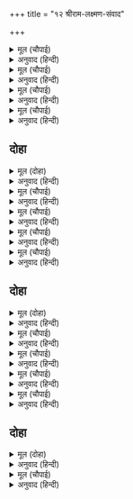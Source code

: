 +++
title = "१२ श्रीराम-लक्ष्मण-संवाद"

+++


<details><summary>मूल (चौपाई)</summary>

समाचार जब लछिमन पाए।  
ब्याकुल बिलख बदन उठि धाए॥  
कंपपुलकतन नयन सनीरा।  
गहे चरन अति प्रेम अधीरा॥
</details>

<details><summary>अनुवाद (हिन्दी)</summary>

जेव्हा लक्ष्मणाला ही बातमी समजली, तेव्हा तो व्याकूळ व उदास होऊन धावला. शरीर थरथरत होते, रोमांच आले होते आणि नेत्र अश्रूंनी भरले होते. प्रेमाने अत्यंत अधीर होऊन त्याने श्रीरामांचे चरण धरले.॥ १॥
</details>

<details><summary>मूल (चौपाई)</summary>

कहि न सकत कछु चितवत ठाढे़।  
मीनु दीन जनु जल तें काढ़े॥  
सोचु हृदयँ बिधि का होनिहारा।  
सबु सुखु सुकृतु सिरान हमारा॥
</details>

<details><summary>अनुवाद (हिन्दी)</summary>

तो काही बोलत नव्हता, उभ्या उभ्या पहात होता. जळातून बाहेर काढल्यावर मासा जसा मलूल (व्याकुळ) होतो, तसा तो दीनवाणा झाला होता. मनात विचार करीत होता की, हे विधात्या, काय होणार आहे? आमचे सर्व सुख व पुण्य संपून गेले काय?॥ २॥
</details>

<details><summary>मूल (चौपाई)</summary>

मो कहुँकाहकहब रघुनाथा।  
रखिहहिं भवन कि लेहहिं साथा॥  
रामबिलोकिबंधु कर जोरें।  
देह गेह सब सन तृनु तोरें॥
</details>

<details><summary>अनुवाद (हिन्दी)</summary>

मला श्रीराम आता काय सांगतील? घरी ठेवतील की सोबत नेतील?’ श्रीरामांनी लक्ष्मणाला हात जोडून उभा असलेला व घरचीच नव्हे, तर शरीराचीही सर्व नाती तोडून आलेला आहे, असे पाहिले.॥ ३॥
</details>

<details><summary>मूल (चौपाई)</summary>

बोले बचनु रामनय नागर।  
सील सनेह सरल सुख सागर॥  
तात प्रेमबस जनि कदराहू।  
समुझि हृदयँ परिनाम उछाहू॥
</details>

<details><summary>अनुवाद (हिन्दी)</summary>

तेव्हा नीति-निपुण आणि शील, स्नेह, सरळपणा आणि सुखाचे सागर असलेले श्रीराम म्हणाले, ‘बंधो! तू येथे राहाण्यामुळे परिणामी होणाऱ्या लाभाचा विचार मनात ठेवून तू प्रेमाने अधीर बनू नकोस.॥ ४॥
</details>

## दोहा


<details><summary>मूल (दोहा)</summary>

मातु पिता गुरु स्वामि सिख सिर धरि करहिं सुभायँ।  
लहेउ लाभु तिन्ह जनम कर नतरु जनमु जग जायँ॥ ७०॥
</details>

<details><summary>अनुवाद (हिन्दी)</summary>

जे लोक माता, पिता, गुरू आणि स्वामी यांचा उपदेश मनःपूर्वक शिरोधार्य मानून त्याचे पालन करतात, त्यांनीच जन्माचे सार्थक केले. नाहीतर जगात जन्म घेणे व्यर्थच आहे.॥ ७०॥
</details>

<details><summary>मूल (चौपाई)</summary>

असजियँ जानि सुनहु सिख भाई।  
करहु मातु पितु पद सेवकाई॥  
भवन भरतु रिपुसूदनु नाहीं।  
राउ बृद्ध मम दुखु मन माहीं॥
</details>

<details><summary>अनुवाद (हिन्दी)</summary>

हे बंधू, हे लक्षात आणून माझे म्हणणे ऐक व माता-पित्यांच्या चरणांची सेवा कर. भरत आणि शत्रुघ्न हे घरी नाहीत. महाराज वृद्ध आहेत आणि त्यांच्या मनात माझ्या वनगमनाचे फार दुःख आहे.॥ १॥
</details>

<details><summary>मूल (चौपाई)</summary>

मैं बन जाउँ तुम्हहि लेइ साथा।  
होइ सबहि बिधि अवध अनाथा॥  
गुरु पितु मातु प्रजा परिवारू।  
सब कहुँ परइ दुसह दुख भारू॥
</details>

<details><summary>अनुवाद (हिन्दी)</summary>

अशा अवस्थेमध्ये मी तुला बरोबर घेऊन वनात गेलो, तर अयोध्या सर्व प्रकारे अनाथ होईल. गुरू, माता, पिता, प्रजा व परिवार या सर्वांवर दुःखाचे असह्य ओझे पडेल.॥ २॥
</details>

<details><summary>मूल (चौपाई)</summary>

रहहु करहु सबकर परितोषू।  
नतरु तात होइहि बड़ दोषू॥  
जासु राज प्रियप्रजा दुखारी।  
सो नृपु अवसि नरक अधिकारी॥
</details>

<details><summary>अनुवाद (हिन्दी)</summary>

तेव्हा तू येथेच राहा आणि सर्वांचे समाधान कर. नाहीतर बंधो! फार मोठा दोष पदरी येईल. ज्याच्या राज्यात प्रजा दुःखी असते, तो राजा नक्कीच नरकास पात्र ठरतो.॥ ३॥
</details>

<details><summary>मूल (चौपाई)</summary>

रहहु तात असिनीति बिचारी।  
सुनत लखनु भए ब्याकुल भारी॥  
सिअरें बचन सूखि गए कैसें।  
परसत तुहिन तामरसु जैसें॥
</details>

<details><summary>अनुवाद (हिन्दी)</summary>

बंधो! या नीतीचा विचार करून तू घरीच रहा.’ हे ऐकताच लक्ष्मण फार व्याकूळ झाला. दवामुळे कमळ जसे करपून जाते, त्याप्रमाणे श्रीरामांच्या शीतल वचनामुळे तो करपून गेला.॥ ४॥
</details>

## दोहा


<details><summary>मूल (दोहा)</summary>

उतरु न आवत प्रेम बस गहे चरन अकुलाइ।  
नाथ दासु मैं स्वामि तुम्ह तजहु त काह बसाइ॥ ७१॥
</details>

<details><summary>अनुवाद (हिन्दी)</summary>

प्रेमामुळे लक्ष्मण काही उत्तर देऊ शकला नाही. त्याने व्याकूळ होऊन श्रीरामांचे पाय धरले आणि म्हटले, ‘हे नाथ, मी दास आहे आणि तुम्ही स्वामी. म्हणून तुम्ही मला सोडून दिले, तर मी काय करणार?॥ ७१॥
</details>

<details><summary>मूल (चौपाई)</summary>

दीन्हिमोहि सिखनीकि गोसाईं।  
लागि अगम अपनी कदराईं॥  
नरबर धीर धरमधुर धारी।  
निगम नीति कहुँ ते अधिकारी॥
</details>

<details><summary>अनुवाद (हिन्दी)</summary>

हे स्वामी, तुम्ही मला उपदेश तर फार चांगला केला, पण माझ्या असमर्थपणामुळे तो माझ्या पचनी नाही पडला. जे धीर असतात व धर्माची धुरा धारण करतात, तेच शास्त्र व नीतीचे श्रेष्ठ अधिकारी असतात.॥ १॥
</details>

<details><summary>मूल (चौपाई)</summary>

मैं सिसु प्रभु सनेहँ प्रतिपाला।  
मंदरु मेरु कि लेहिं मराला॥  
गुर पितुमातुन जानउँ काहू।  
कहउँ सुभाउ नाथ पतिआहू॥
</details>

<details><summary>अनुवाद (हिन्दी)</summary>

मी तर प्रभूंच्या प्रेमामध्ये पोसले गेलेले लहान मूल आहे. हंस मंदराचल किंवा सुमेरू पर्वत कधी उचलू शकतो काय? हे नाथ, मी मनापासून सांगतो, तुम्ही विश्वास बाळगा. तुम्हांला सोडून गुरू, माता, पिता या कुणालाही मी जाणत नाही.॥ २॥
</details>

<details><summary>मूल (चौपाई)</summary>

जहँ लगि जगत सनेह सगाई।  
प्रीति प्रतीति निगम निजु गाई॥  
मोरें सबइ एक तुम्ह स्वामी।  
दीनबंधु उर अंतरजामी॥
</details>

<details><summary>अनुवाद (हिन्दी)</summary>

हे प्रभू, दीनबंधू, हे अंतर्यामी, प्रत्यक्ष वेदाने सांगितले आहे की, जगात जितके म्हणून स्नेहाचे संबंध आहेत, प्रेम आणि विश्वास आहे. ते सर्व काही माझ्यासाठी तुम्हीच आहात.॥ ३॥
</details>

<details><summary>मूल (चौपाई)</summary>

धरम नीति उपदेसिअ ताही।  
कीरति भूति सुगति प्रिय जाही॥  
मनक्रम बचन चरनरत होई।  
कृपासिंधु परिहरिअ कि सोई॥
</details>

<details><summary>अनुवाद (हिन्दी)</summary>

हे कृपासिंधू, ज्याला कीर्ती, ऐश्वर्य किंवा सद्गती प्रिय आहे, त्यालाच धर्म व नीतीचा उपदेश करायला हवा. परंतु जो मन, वचन व कर्माने तुमच्या चरणी प्रेम बाळगतो, त्याला सोडून देणे योग्य आहे काय?’॥ ४॥
</details>

## दोहा


<details><summary>मूल (दोहा)</summary>

करुनासिंधु सुबंधु के सुनि मृदु बचन बिनीत।  
समुझाए उर लाइ प्रभु जानि सनेहँ सभीत॥ ७२॥
</details>

<details><summary>अनुवाद (हिन्दी)</summary>

दयेचा सागर असलेल्या श्रीरामचंद्रांनी भावाचे मृदू व नम्र वचनऐकून आणि स्नेहामुळे त्याला घाबरलेला पाहून हृदयाशी धरले व समजावले.॥ ७२॥
</details>

<details><summary>मूल (चौपाई)</summary>

मागहु बिदा मातु सन जाई।  
आवहु बेगि चलहु बन भाई॥  
मुदित भएसुनि रघुबर बानी।  
भयउ लाभ बड़ गइ बड़ि हानी॥
</details>

<details><summary>अनुवाद (हिन्दी)</summary>

ते लक्ष्मणाला म्हणाले, ‘बंधो! जाऊन आईचा निरोप घेऊन ये आणि लवकर वनात चल.’ रघुकुलातील श्रेष्ठ श्रीरामांची वाणी ऐकून लक्ष्मणआनंदला. मनात म्हणाला, मोठे नुकसान टळले आणि मोठा फायदा झाला.॥ १॥
</details>
